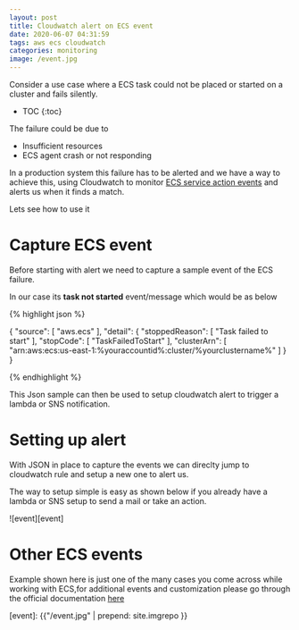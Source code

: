 ```yaml
---
layout: post
title: Cloudwatch alert on ECS event
date: 2020-06-07 04:31:59
tags: aws ecs cloudwatch
categories: monitoring
image: /event.jpg
---
```


Consider a use case where a ECS task could not be placed or started on a cluster and fails silently.

* TOC 
{:toc}

The failure could be due to 

- Insufficient resources
- ECS agent crash or not responding

In a production system this failure has to be alerted and we have a way to achieve this, using Cloudwatch to monitor [ECS service action events](https://aws.amazon.com/about-aws/whats-new/2019/11/amazon-ecs-service-events-now-available-as-cloudwatch-events/) and alerts us when it finds a match.

Lets see how to use it

# Capture ECS event

Before starting with alert we need to capture a sample event of the ECS failure.

In our case its **task not started** event/message which would be as below

{% highlight json %}

{
  "source": [
    "aws.ecs"
  ],
  "detail": {
    "stoppedReason": [
      "Task failed to start"
    ],
    "stopCode": [
      "TaskFailedToStart"
    ],
    "clusterArn": [
      "arn:aws:ecs:us-east-1:%youraccountid%:cluster/%yourclustername%"
    ]
  }
}

{% endhighlight %}


This Json sample can then be used to setup cloudwatch alert to trigger a lambda or SNS notification.

# Setting up alert

With JSON in place to capture the events we can direclty jump to cloudwatch rule and setup a new one to alert us.

The way to setup simple is easy as shown below if you already have a lambda or SNS setup to send a mail or take an action.

![event][event]

# Other ECS events

Example shown here is just one of the many cases you come across while working with ECS,for additional events and customization please go through the official documentation [here](https://docs.aws.amazon.com/AmazonECS/latest/developerguide/ecs_cwe_events.html)



[event]: {{"/event.jpg" | prepend: site.imgrepo }}

